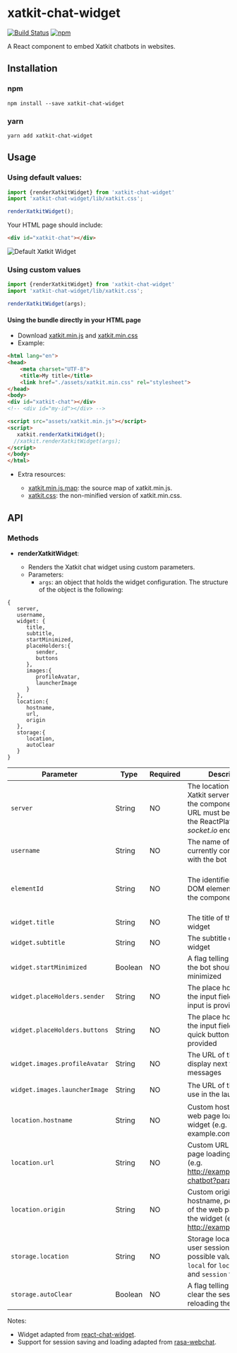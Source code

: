 # xatkit-chat-widget

[![Build Status](https://travis-ci.org/xatkit-bot-platform/xatkit-chat-widget.svg?branch=master)](https://travis-ci.org/xatkit-bot-platform/xatkit-chat-widget)
[![npm](https://img.shields.io/npm/v/xatkit-chat-widget.svg)](https://www.npmjs.com/package/xatkit-chat-widget)

A React component to embed Xatkit chatbots in websites.

## Installation

### npm

```
npm install --save xatkit-chat-widget
```

### yarn

```
yarn add xatkit-chat-widget
```

## Usage

### Using default values:

```javascript
import {renderXatkitWidget} from 'xatkit-chat-widget'
import 'xatkit-chat-widget/lib/xatkit.css';

renderXatkitWidget();
```
Your HTML page should include:
```html
<div id="xatkit-chat"></div>
```

![Default Xatkit Widget](https://raw.githubusercontent.com/xatkit-bot-platform/xatkit-chat-widget/gh-pages/img/default-widget.png)
### Using custom values

```javascript
import {renderXatkitWidget} from 'xatkit-chat-widget'
import 'xatkit-chat-widget/lib/xatkit.css';

renderXatkitWidget(args);
```


#### Using the bundle directly in your HTML page
- Download [xatkit.min.js](https://raw.githubusercontent.com/xatkit-bot-platform/xatkit-chat-widget/gh-pages/bundles/xatkit.min.js) and [xatkit.min.css](https://raw.githubusercontent.com/xatkit-bot-platform/xatkit-chat-widget/gh-pages/bundles/xatkit.min.css)
- Example:
```html
<html lang="en">
<head>
    <meta charset="UTF-8">
    <title>My title</title>
    <link href="./assets/xatkit.min.css" rel="stylesheet">
</head>
<body>
<div id="xatkit-chat"></div>
<!-- <div id="my-id"></div> -->

<script src="assets/xatkit.min.js"></script>
<script>
   xatkit.renderXatkitWidget();
  //xatkit.renderXatkitWidget(args);
</script>
</body>
</html>
```
- Extra resources: 

    - [xatkit.min.js.map](https://raw.githubusercontent.com/xatkit-bot-platform/xatkit-chat-widget/gh-pages/bundles/xatkit.min.js.map): the source map of xatkit.min.js.
    - [xatkit.css](https://raw.githubusercontent.com/xatkit-bot-platform/xatkit-chat-widget/gh-pages/bundles/xatkit.css): the non-minified version of xatkit.min.css.



## API

### Methods 

* **renderXatkitWidget**:
  
    - Renders the Xatkit chat widget using custom parameters.
    - Parameters:
        - `args`: an object that holds the widget configuration. The structure of the object is the following:
        
```
{
   server,
   username,
   widget: {
      title,
      subtitle,
      startMinimized,
      placeHolders:{
         sender,
         buttons
      },
      images:{
         profileAvatar,
         launcherImage
      }
   },
   location:{
      hostname,
      url,
      origin
   },
   storage:{
      location,
      autoClear
   }
}
```
   
| Parameter           | Type    | Required |Description                                                  | Default Value                                                |
| --------------------| ------- | ---------|--------------------------------------------------- | ------------------------------------------------------------ |
| `server`            | String  | NO       | The location of the Xatkit server to connect the component to (this URL must be the URL of the ReactPlatform *socket.io* endpoint) | `"http://localhost:5001"` (the default location of the ReactPlatform's *socket.io* server ) |
| `username`          | String  | NO       | The name of the user currently conversing with the bot       | `'username'`                                                 |
| `elementId`         | String  | NO       | The identifier of the DOM element to attach the component to. | `'xatkit-chat'` (this means that you need to have a `<div id="xatkit-chat"></div>` element in your DOM) |
| `widget.title`             | String  | NO       | The title of the bot's widget                                | `'Xatkit Chat'`                                              |
| `widget.subtitle`          | String  | NO       | The subtitle of the bot's widget                             | `'Test your Xatkit bot here!'`                               |
| `widget.startMinimized`    | Boolean | NO       | A flag telling whether the bot should start minimized        | `false`                                                      |
| `widget.placeHolders.sender` | String  | NO       | The place holder text in the input field when no input is provided | `"Type a message"`     |                                |
| `widget.placeHolders.buttons`| String  | NO       | The place holder text in the input field when quick buttons are provided | `'Choose an option'`      |                    
| `widget.images.profileAvatar`     | String  | NO       | The URL of the image to display next to bot messages  | ![](https://raw.githubusercontent.com/xatkit-bot-platform/xatkit-chat-widget/master/assets/xatkit-avatar.png)                                           | 
| `widget.images.launcherImage`     | String  | NO       | The URL of the image to use in the launcher |<img src="https://raw.githubusercontent.com/xatkit-bot-platform/xatkit-chat-widget/master/assets/xatkit-avatar-negative.svg" alt="drawing" width="46"/>                | 
| `location.hostname`          | String  | NO       | Custom hostname of the web page loading the widget (e.g. example.com)  | The result of `location.hostname`                                   | 
| `location.url`               | String  | NO       | Custom URL of the web page loading the widget (e.g. http://example.com/my-chatbot?param=value) |  The result of `location.href`    |                                       |
| `location.origin`            | String  | NO       | Custom origin (protocol, hostname, port number) of the web page loading the widget (e.g. http://example.com)  |  The result of `location.origin`    | 
| `storage.location`            | String  | NO    | Storage location of the user session. The possible values are `local` for `localStorage` and `session` for | `sessionStorage`  |  `local`   |            
| `storage.autoClear` | Boolean  | NO       | A flag telling wether to clear the session after reloading the page  |  `false`                                           | 

Notes: 
- Widget adapted from [react-chat-widget](https://github.com/Wolox/react-chat-widget).
- Support for session saving and loading adapted from [rasa-webchat](https://github.com/botfront/rasa-webchat).
